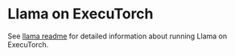 # Llama on ExecuTorch

See
[llama readme](https://github.com/pytorch/executorch/blob/main/examples/models/llama2/README.md)
for detailed information about running Llama on ExecuTorch.
